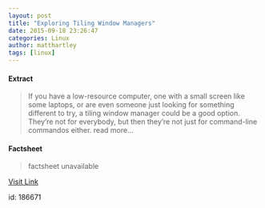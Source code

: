 ```yaml
---
layout: post
title: "Exploring Tiling Window Managers"
date: 2015-09-18 23:26:47
categories: Linux
author: matthartley
tags: [linux]
---
```



#### Extract
>If you have a low-resource computer, one with a small screen like some laptops, or are even someone just looking for something different to try, a tiling window manager could be a good option. They’re not for everybody, but then they’re not just for command-line commandos either. read more...

#### Factsheet
>factsheet unavailable

[Visit Link](http://www.tuxmachines.org/node/80227)

id:  186671


